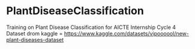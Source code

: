 # PlantDiseaseClassification
Training on Plant Disease Classification for AICTE Internship Cycle 4
Dataset drom kaggle = https://www.kaggle.com/datasets/vipoooool/new-plant-diseases-dataset
